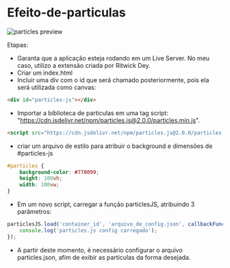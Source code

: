 # Efeito-de-particulas

![particles preview](https://github.com/YuryLandau/Efeito-de-particulas/blob/main/src/img/preview.gif)

Etapas:
- Garanta que a aplicação esteja rodando em um Live Server. No meu caso, utilizo a extensão criada por Ritwick Dey.
- Criar um index.html
- Incluir uma div com o id que será chamado posteriormente, pois ela será utilizada como canvas:
```html
<div id="particles-js"></div>
```
- Importar a biblioteca de particulas em uma tag script: "https://cdn.jsdelivr.net/npm/particles.js@2.0.0/particles.min.js".
```html
<script src="https://cdn.jsdelivr.net/npm/particles.js@2.0.0/particles.min.js"></script>
```
- criar um arquivo de estilo para atribuir o background e dimensões de #particles-js
```css
#particles {
    background-color: #770099;
    height: 100vh;
    width: 100vw;
}
```
- Em um novo script, carregar a função particlesJS, atribuindo 3 parâmetros:
```javascript
particlesJS.load('container_id', 'arquivo_de_config.json', callbackFunction(){
    console.log('particles.js config carregado');
});
```
- A partir deste momento, é necessário configurar o arquivo particles.json, afim de exibir as particulas da forma desejada.
